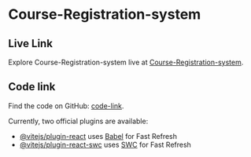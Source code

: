 # Course-Registration-system

## Live Link
Explore Course-Registration-system live at [Course-Registration-system](https://6505089e90e9f34d0ec200f8--thunderous-cactus-376aaf.netlify.app/).

##  Code link
Find the  code on GitHub: [code-link](https://github.com/rafikulislam775/Course-Registration-system).

Currently, two official plugins are available:

- [@vitejs/plugin-react](https://github.com/vitejs/vite-plugin-react/blob/main/packages/plugin-react/README.md) uses [Babel](https://babeljs.io/) for Fast Refresh
- [@vitejs/plugin-react-swc](https://github.com/vitejs/vite-plugin-react-swc) uses [SWC](https://swc.rs/) for Fast Refresh
